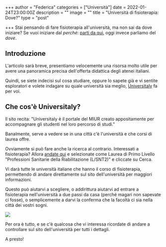 +++
author = "Federica"
categories = ["Università"]
date = 2022-01-24T23:00:00Z
description = ""
image = ""
title = "Università di fisioterapia: Dove?"
type = "post"

+++
Stai pensando di fare fisioterapia all'università, ma non sai da dove iniziare? Se vuoi iniziare dal _perché_: [parti da qui](https://fisioblog.netlify.app/perche-fare-il-fisioterapista-nel-2022/ "Perché fare il fisioterapista"), oggi invece parliamo del _dove_.

## Introduzione

L'articolo sarà breve, presentiamo velocemente una risorsa molto utile per avere una panoramica precisa dell'offerta didattica degli atenei italiani.

Quindi, se siete indecisi sul cosa studiare, oppure lo sapete già e vi sentite esploratori e volete indagare su quale università sia meglio, [Universitaly](https://www.universitaly.it/index.php/ "Universitaly") fa per voi.

## Che cos'è Universitaly?

Il sito recita: "Universitaly è il portale del MIUR creato appositamente per accompagnare gli studenti nel loro percorso di studi."

Banalmente, serve a vedere se in una città c'è l'università e che corsi di laurea offre.

Ovviamente si può fare anche la ricerca al contrario. Interessati a fisioterapia? Allora [andate qui](https://www.universitaly.it/index.php/cercacorsi/universita "Cerca Corsi") e selezionate come Laurea di Primo Livello "Professioni Sanitarie della Riabilitazione (L/SNT2)" e cliccate su Cerca.

Vi darà tutte le università italiane che hanno il corso di fisioterapia, permettendo di andare direttamente sul sito dell'università per maggiori informazioni.

Questo può aiutarvi a scegliere, o addirittura aiutarvi ad entrare a fisioterapia nell'università a due passi da casa (perché magari non sapevate ci fosse), o semplicemente a darvi la conferma che la facoltà ci sia nella città dei vostri sogni.

![](/images/brooke-cagle-g1kr4ozfoac-unsplash.jpg)

Per ora è tutto, e se c'è qualcosa che vi interessa ricordate di andare a controllare sul sito dell'università per tutti i dettagli.

A presto!